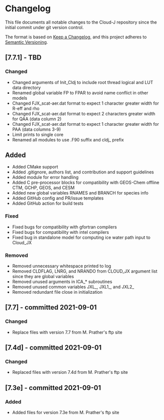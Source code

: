 # Changelog

This file documents all notable changes to the Cloud-J repository since the initial commit under git version control.

The format is based on [Keep a Changelog](https://keepachangelog.com/en/1.0.0/), and this project adheres to [Semantic Versioning](https://semver.org/spec/v2.0.0.html).

## [7.7.1] - TBD
### Changed
- Changed arguments of Init_Cldj to include root thread logical and LUT data directory
- Renamed global variable FP to FPAR to avoid name conflict in other models
- Changed FJX_scat-aer.dat format to expect 1 character greater width for R-eff and rho
- Changed FJX_scat-aer.dat format to expect 2 characters greater width for QAA (data column 2)
- Changed FJX_scat-aer.dat format to expect 1 character greater width for PAA (data columns 3-9)
- Limit prints to single core
- Renamed all modules to use .F90 suffix and cldj_ prefix

## Added
- Added CMake support
- Added .gitignore, authors list, and contribution and support guidelines
- Added module for error handling
- Added C pre-processor blocks for compatibility with GEOS-Chem offline CTM, GCHP, GEOS, and CESM
- Added new global variables RNAMES and BRANCH for species info
- Added GitHub config and PR/issue templates
- Added GitHub action for build tests

### Fixed
- Fixed bugs for compatibility with gfortran compilers
- Fixed bugs for compatibility with intel compilers
- Fixed bug in standalone model for computing ice water path input to Cloud_JX

### Removed
- Removed unnecessary whitespace printed to log
- Removed CLDFLAG, LNRG, and NRANDO from CLOUD_JX argument list since they are global variables
- Removed unused arguments in ICA_* subroutines
- Removed unused common variables JXL_, JXL1_, and JXL2_
- Removed redundant file close in initialization

## [7.7]  - committed 2021-09-01
### Changed
- Replace files with version 7.7 from M. Prather's ftp site

## [7.4d] - committed 2021-09-01
### Changed
- Replaced files with version 7.4d from M. Prather's ftp site

## [7.3e] - committed 2021-09-01
### Added
- Added files for version 7.3e from M. Prather's ftp site
